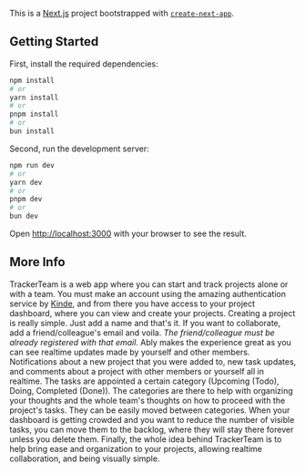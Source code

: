 This is a [Next.js](https://nextjs.org/) project bootstrapped with [`create-next-app`](https://github.com/vercel/next.js/tree/canary/packages/create-next-app).

## Getting Started

First, install the required dependencies:

```bash
npm install
# or
yarn install
# or
pnpm install
# or
bun install
```

Second, run the development server:

```bash
npm run dev
# or
yarn dev
# or
pnpm dev
# or
bun dev
```

Open [http://localhost:3000](http://localhost:3000) with your browser to see the result.

## More Info

TrackerTeam is a web app where you can start and track projects alone or with a team. You must make an account using the amazing authentication service by [Kinde](https://kinde.com/), and from there you have access to your project dashboard, where you can view and create your projects. Creating a project is really simple. Just add a name and that's it. If you want to collaborate, add a friend/colleague's email and voila. _The friend/colleague must be already registered with that email_.
Ably makes the experience great as you can see realtime updates made by yourself and other members. Notifications about a new project that you were added to, new task updates, and comments about a project with other members or yourself all in realtime.
The tasks are appointed a certain category (Upcoming (Todo), Doing, Completed (Done)). The categories are there to help with organizing your thoughts and the whole team's thoughts on how to proceed with the project's tasks. They can be easily moved between categories. When your dashboard is getting crowded and you want to reduce the number of visible tasks, you can move them to the backlog, where they will stay there forever unless you delete them.
Finally, the whole idea behind TrackerTeam is to help bring ease and organization to your projects, allowing realtime collaboration, and being visually simple.
